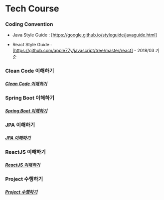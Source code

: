# Tech Course 

### Coding Convention 

 - Java Style Guide : [https://google.github.io/styleguide/javaguide.html]

 - React Style Guide : [https://github.com/apple77y/javascript/tree/master/react] - 2018/03 기준 

### Clean Code 이해하기 

##### [Clean Code 이해하기](https://github.com/keepinmindsh/tech-course/cleancode/README.md)

### Spring Boot 이해하기 

##### [Spring Boot 이해하기](https://github.com/keepinmindsh/tech-course/springboot/README.md)

### JPA 이해하기 

##### [JPA 이해하기](https://github.com/keepinmindsh/tech-course/jpa/README.md)

### ReactJS 이해하기 

##### [ReactJS 이해하기](https://github.com/keepinmindsh/tech-course/reactjs/README.md)

### Project 수행하기 

##### [Project 수행하기](https://github.com/keepinmindsh/tech-course/project/README.md)
